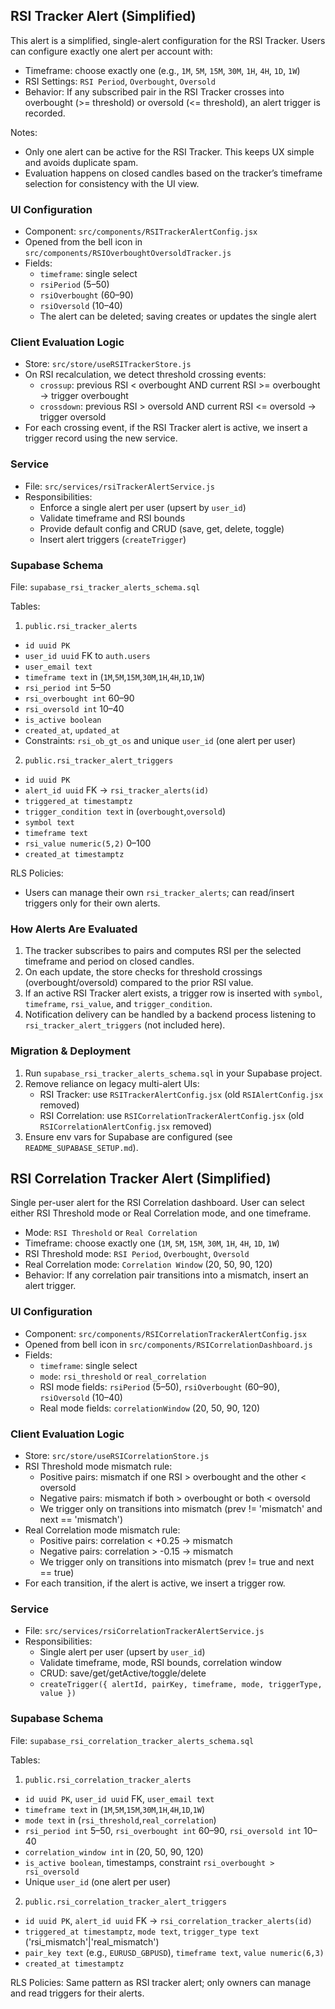 ## RSI Tracker Alert (Simplified)

This alert is a simplified, single-alert configuration for the RSI Tracker. Users can configure exactly one alert per account with:

- Timeframe: choose exactly one (e.g., `1M`, `5M`, `15M`, `30M`, `1H`, `4H`, `1D`, `1W`)
- RSI Settings: `RSI Period`, `Overbought`, `Oversold`
- Behavior: If any subscribed pair in the RSI Tracker crosses into overbought (>= threshold) or oversold (<= threshold), an alert trigger is recorded.

Notes:
- Only one alert can be active for the RSI Tracker. This keeps UX simple and avoids duplicate spam.
- Evaluation happens on closed candles based on the tracker’s timeframe selection for consistency with the UI view.

### UI Configuration

- Component: `src/components/RSITrackerAlertConfig.jsx`
- Opened from the bell icon in `src/components/RSIOverboughtOversoldTracker.js`
- Fields:
  - `timeframe`: single select
  - `rsiPeriod` (5–50)
  - `rsiOverbought` (60–90)
  - `rsiOversold` (10–40)
  - The alert can be deleted; saving creates or updates the single alert

### Client Evaluation Logic

- Store: `src/store/useRSITrackerStore.js`
- On RSI recalculation, we detect threshold crossing events:
  - `crossup`: previous RSI < overbought AND current RSI >= overbought → trigger overbought
  - `crossdown`: previous RSI > oversold AND current RSI <= oversold → trigger oversold
- For each crossing event, if the RSI Tracker alert is active, we insert a trigger record using the new service.

### Service

- File: `src/services/rsiTrackerAlertService.js`
- Responsibilities:
  - Enforce a single alert per user (upsert by `user_id`)
  - Validate timeframe and RSI bounds
  - Provide default config and CRUD (save, get, delete, toggle)
  - Insert alert triggers (`createTrigger`)

### Supabase Schema

File: `supabase_rsi_tracker_alerts_schema.sql`

Tables:

1) `public.rsi_tracker_alerts`
- `id uuid PK`
- `user_id uuid` FK to `auth.users`
- `user_email text`
- `timeframe text` in (`1M`,`5M`,`15M`,`30M`,`1H`,`4H`,`1D`,`1W`)
- `rsi_period int` 5–50
- `rsi_overbought int` 60–90
- `rsi_oversold int` 10–40
- `is_active boolean`
- `created_at`, `updated_at`
- Constraints: `rsi_ob_gt_os` and unique `user_id` (one alert per user)

2) `public.rsi_tracker_alert_triggers`
- `id uuid PK`
- `alert_id uuid` FK → `rsi_tracker_alerts(id)`
- `triggered_at timestamptz`
- `trigger_condition text` in (`overbought`,`oversold`)
- `symbol text`
- `timeframe text`
- `rsi_value numeric(5,2)` 0–100
- `created_at timestamptz`

RLS Policies:
- Users can manage their own `rsi_tracker_alerts`; can read/insert triggers only for their own alerts.

### How Alerts Are Evaluated

1. The tracker subscribes to pairs and computes RSI per the selected timeframe and period on closed candles.
2. On each update, the store checks for threshold crossings (overbought/oversold) compared to the prior RSI value.
3. If an active RSI Tracker alert exists, a trigger row is inserted with `symbol`, `timeframe`, `rsi_value`, and `trigger_condition`.
4. Notification delivery can be handled by a backend process listening to `rsi_tracker_alert_triggers` (not included here).

### Migration & Deployment

1. Run `supabase_rsi_tracker_alerts_schema.sql` in your Supabase project.
2. Remove reliance on legacy multi-alert UIs:
   - RSI Tracker: use `RSITrackerAlertConfig.jsx` (old `RSIAlertConfig.jsx` removed)
   - RSI Correlation: use `RSICorrelationTrackerAlertConfig.jsx` (old `RSICorrelationAlertConfig.jsx` removed)
3. Ensure env vars for Supabase are configured (see `README_SUPABASE_SETUP.md`).

## RSI Correlation Tracker Alert (Simplified)

Single per-user alert for the RSI Correlation dashboard. User can select either RSI Threshold mode or Real Correlation mode, and one timeframe.

- Mode: `RSI Threshold` or `Real Correlation`
- Timeframe: choose exactly one (`1M`, `5M`, `15M`, `30M`, `1H`, `4H`, `1D`, `1W`)
- RSI Threshold mode: `RSI Period`, `Overbought`, `Oversold`
- Real Correlation mode: `Correlation Window` (20, 50, 90, 120)
- Behavior: If any correlation pair transitions into a mismatch, insert an alert trigger.

### UI Configuration

- Component: `src/components/RSICorrelationTrackerAlertConfig.jsx`
- Opened from bell icon in `src/components/RSICorrelationDashboard.js`
- Fields:
  - `timeframe`: single select
  - `mode`: `rsi_threshold` or `real_correlation`
  - RSI mode fields: `rsiPeriod` (5–50), `rsiOverbought` (60–90), `rsiOversold` (10–40)
  - Real mode fields: `correlationWindow` (20, 50, 90, 120)

### Client Evaluation Logic

- Store: `src/store/useRSICorrelationStore.js`
- RSI Threshold mode mismatch rule:
  - Positive pairs: mismatch if one RSI > overbought and the other < oversold
  - Negative pairs: mismatch if both > overbought or both < oversold
  - We trigger only on transitions into mismatch (prev != 'mismatch' and next == 'mismatch')
- Real Correlation mode mismatch rule:
  - Positive pairs: correlation < +0.25 -> mismatch
  - Negative pairs: correlation > -0.15 -> mismatch
  - We trigger only on transitions into mismatch (prev != true and next == true)
- For each transition, if the alert is active, we insert a trigger row.

### Service

- File: `src/services/rsiCorrelationTrackerAlertService.js`
- Responsibilities:
  - Single alert per user (upsert by `user_id`)
  - Validate timeframe, mode, RSI bounds, correlation window
  - CRUD: save/get/getActive/toggle/delete
  - `createTrigger({ alertId, pairKey, timeframe, mode, triggerType, value })`

### Supabase Schema

File: `supabase_rsi_correlation_tracker_alerts_schema.sql`

Tables:

1) `public.rsi_correlation_tracker_alerts`
- `id uuid PK`, `user_id uuid` FK, `user_email text`
- `timeframe text` in (`1M`,`5M`,`15M`,`30M`,`1H`,`4H`,`1D`,`1W`)
- `mode text` in (`rsi_threshold`,`real_correlation`)
- `rsi_period int` 5–50, `rsi_overbought int` 60–90, `rsi_oversold int` 10–40
- `correlation_window int` in (20, 50, 90, 120)
- `is_active boolean`, timestamps, constraint `rsi_overbought > rsi_oversold`
- Unique `user_id` (one alert per user)

2) `public.rsi_correlation_tracker_alert_triggers`
- `id uuid PK`, `alert_id uuid` FK → `rsi_correlation_tracker_alerts(id)`
- `triggered_at timestamptz`, `mode text`, `trigger_type text` ('rsi_mismatch'|'real_mismatch')
- `pair_key text` (e.g., `EURUSD_GBPUSD`), `timeframe text`, `value numeric(6,3)`
- `created_at timestamptz`

RLS Policies: Same pattern as RSI tracker alert; only owners can manage and read triggers for their alerts.



